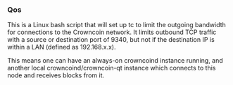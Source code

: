 ### Qos ###

This is a Linux bash script that will set up tc to limit the outgoing bandwidth for connections to the Crowncoin network. It limits outbound TCP traffic with a source or destination port of 9340, but not if the destination IP is within a LAN (defined as 192.168.x.x).

This means one can have an always-on crowncoind instance running, and another local crowncoind/crowncoin-qt instance which connects to this node and receives blocks from it.
